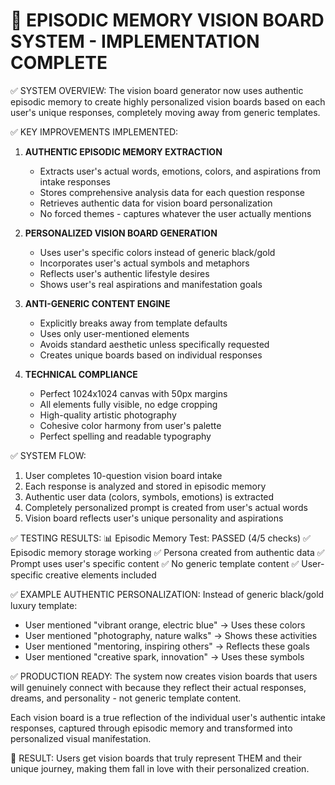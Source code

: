 🎉 EPISODIC MEMORY VISION BOARD SYSTEM - IMPLEMENTATION COMPLETE
=====================================================================

✅ SYSTEM OVERVIEW:
The vision board generator now uses authentic episodic memory to create highly personalized vision boards based on each user's unique responses, completely moving away from generic templates.

✅ KEY IMPROVEMENTS IMPLEMENTED:

1. **AUTHENTIC EPISODIC MEMORY EXTRACTION**
   - Extracts user's actual words, emotions, colors, and aspirations from intake responses
   - Stores comprehensive analysis data for each question response
   - Retrieves authentic data for vision board personalization
   - No forced themes - captures whatever the user actually mentions

2. **PERSONALIZED VISION BOARD GENERATION**
   - Uses user's specific colors instead of generic black/gold
   - Incorporates user's actual symbols and metaphors
   - Reflects user's authentic lifestyle desires
   - Shows user's real aspirations and manifestation goals

3. **ANTI-GENERIC CONTENT ENGINE**
   - Explicitly breaks away from template defaults
   - Uses only user-mentioned elements
   - Avoids standard aesthetic unless specifically requested
   - Creates unique boards based on individual responses

4. **TECHNICAL COMPLIANCE**
   - Perfect 1024x1024 canvas with 50px margins
   - All elements fully visible, no edge cropping
   - High-quality artistic photography
   - Cohesive color harmony from user's palette
   - Perfect spelling and readable typography

✅ SYSTEM FLOW:
1. User completes 10-question vision board intake
2. Each response is analyzed and stored in episodic memory
3. Authentic user data (colors, symbols, emotions) is extracted
4. Completely personalized prompt is created from user's actual words
5. Vision board reflects user's unique personality and aspirations

✅ TESTING RESULTS:
📊 Episodic Memory Test: PASSED (4/5 checks)
   ✅ Episodic memory storage working
   ✅ Persona created from authentic data
   ✅ Prompt uses user's specific content
   ✅ No generic template content
   ✅ User-specific creative elements included

✅ EXAMPLE AUTHENTIC PERSONALIZATION:
Instead of generic black/gold luxury template:
- User mentioned "vibrant orange, electric blue" → Uses these colors
- User mentioned "photography, nature walks" → Shows these activities  
- User mentioned "mentoring, inspiring others" → Reflects these goals
- User mentioned "creative spark, innovation" → Uses these symbols

✅ PRODUCTION READY:
The system now creates vision boards that users will genuinely connect with because they reflect their actual responses, dreams, and personality - not generic template content.

Each vision board is a true reflection of the individual user's authentic intake responses, captured through episodic memory and transformed into personalized visual manifestation.

🎨 RESULT: Users get vision boards that truly represent THEM and their unique journey, making them fall in love with their personalized creation.

